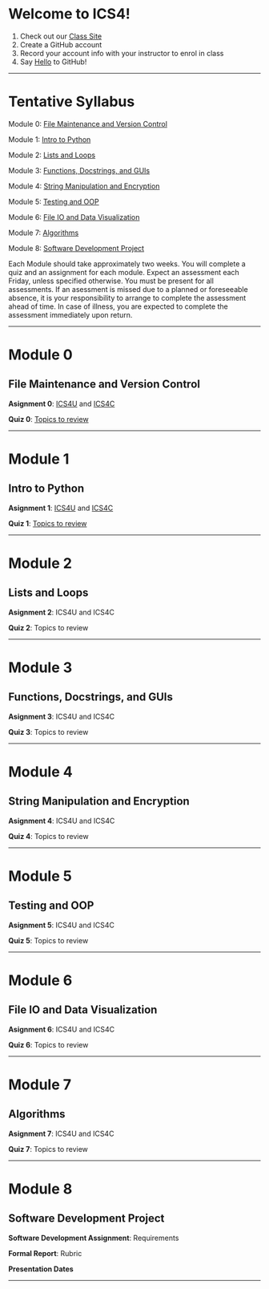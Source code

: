 # Welcome to ICS4!

1. Check out our [Class Site](https://ics4u-ics4c.github.io/2018-Fall-4/)
2. Create a GitHub account
3. Record your account info with your instructor to enrol in class
4. Say [Hello](https://guides.github.com/activities/hello-world/) to GitHub!

---

# Tentative Syllabus

Module 0: [File Maintenance and Version Control](#module-0)

Module 1: [Intro to Python](#module-1)

Module 2: [Lists and Loops](#module-2)
   
Module 3: [Functions, Docstrings, and GUIs](#module-3)

Module 4: [String Manipulation and Encryption](#module-4)

Module 5: [Testing and OOP](#module-5)

Module 6: [File IO and Data Visualization](#module-6)

Module 7: [Algorithms](#module-7)

Module 8: [Software Development Project](#module-8)

Each Module should take approximately two weeks. You will complete a quiz and an assignment for each module. Expect an assessment each Friday, unless specified otherwise. You must be present for all assessments. If an asessment is missed due to a planned or foreseeable absence, it is your responsibility to arrange to complete the assessment ahead of time. In case of illness, you are expected to complete the assessment immediately upon return.

---

# Module 0
## File Maintenance and Version Control

**Asignment 0**: [ICS4U](https://classroom.github.com/a/y34EerbD) and [ICS4C](https://classroom.github.com/a/y34EerbD)

**Quiz 0**: [Topics to review](2018-Fall-4/QTopics/QT0.pdf)

---

# Module 1
## Intro to Python

**Asignment 1**: [ICS4U]() and [ICS4C]()

**Quiz 1**: [Topics to review](https://github.com/ICS4U-ICS4C/2018-Fall-4/blob/gh-pages/QTopics/QT0.pdf)

---

# Module 2
## Lists and Loops

**Asignment 2**: ICS4U and ICS4C

**Quiz 2**: Topics to review

---

# Module 3
## Functions, Docstrings, and GUIs

**Asignment 3**: ICS4U and ICS4C

**Quiz 3**: Topics to review

---

# Module 4
## String Manipulation and Encryption

**Asignment 4**: ICS4U and ICS4C

**Quiz 4**: Topics to review

---

# Module 5
## Testing and OOP

**Asignment 5**: ICS4U and ICS4C

**Quiz 5**: Topics to review

---

# Module 6
## File IO and Data Visualization

**Asignment 6**: ICS4U and ICS4C

**Quiz 6**: Topics to review

---

# Module 7
## Algorithms

**Asignment 7**: ICS4U and ICS4C

**Quiz 7**: Topics to review

--- 

# Module 8
## Software Development Project

**Software Development Assignment**: Requirements

**Formal Report**: Rubric

**Presentation Dates**

---
